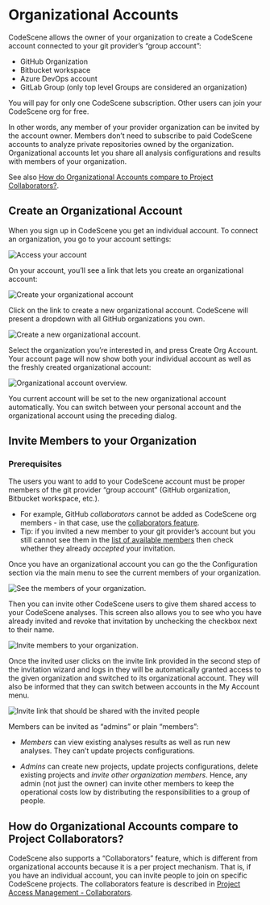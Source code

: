 # Organizational Accounts

CodeScene allows the owner of your organization to create a CodeScene account connected to your git provider’s “group account”:
- GitHub Organization
- Bitbucket workspace
- Azure DevOps account
- GitLab Group (only top level Groups are considered an organization)

You will pay for only one CodeScene subscription. Other users can join your CodeScene org for free.

In other words, any member of your provider organization can be invited by the account owner.
Members don’t need to subscribe to paid CodeScene accounts to analyze private repositories owned by the organization.
Organizational accounts let you share all analysis configurations and results with members of your organization.

See also [How do Organizational Accounts compare to Project Collaborators?](#collaborators).

<a id="create-an-organizational-account"></a>

## Create an Organizational Account

When you sign up in CodeScene you get an individual account. To connect an organization, you go to your account settings:

![Access your account](organizations/access-account.png)
<br/>

On your account, you’ll see a link that lets you create an organizational account:

![Create your organizational account](organizations/my-account.png)
<br/>

Click on the link to create a new organizational account.
CodeScene will present a dropdown with all GitHub organizations you own.

![Create a new organizational account.](organizations/new-org-account.png)

Select the organization you’re interested in, and press Create Org Account. Your account page will now show both your
individual account as well as the freshly created organizational account:

![Organizational account overview.](organizations/org-account-overview.png)

You current account will be set to the new organizational account automatically.
You can switch between your personal account and the organizational account using the preceding dialog.

<a id="invite-members-to-your-organization"></a>

## Invite Members to your Organization

### Prerequisites

The users you want to add to your CodeScene account must be proper members of the git provider “group account”
(GitHub organization, Bitbucket workspace, etc.).

- For example, GitHub *collaborators* cannot be added as CodeScene org members - in that case, use the [collaborators feature](#collaborators).
- Tip: if you invited a new member to your git provider’s account but you still cannot see them in the [list of available members](/configuration/org/members/add) then check whether they already *accepted* your invitation.

Once you have an organizational account you can go the the Configuration section via the main menu to
see the current members of your organization.

![See the members of your organization.](organizations/org-members.png)

Then you can invite other CodeScene users to give them shared access to your
CodeScene analyses. This screen also allows you to see who you have already invited and revoke that invitation by unchecking
the checkbox next to their name.

![Invite members to your organization.](organizations/org-members-add.png)
<br/>

Once the invited user clicks on the invite link provided in the second step of the invitation wizard
and logs in they will be automatically granted access to the given organization and switched to its
organizational account. They will also be informed that they can switch between accounts in the My Account menu.

![Invite link that should be shared with the invited people](organizations/org-members-invitelink.png)
<br/>

Members can be invited as “admins” or plain “members”:

- *Members* can view existing analyses results as well as run new analyses. They can’t update projects configurations.
- *Admins* can create new projects, update projects configurations, delete existing projects and *invite other organization members*. Hence, any admin (not just the owner) can invite other members to keep the operational costs low by distributing the responsibilities to a group of people.

  <a id="collaborators"></a>

## How do Organizational Accounts compare to Project Collaborators?

CodeScene also supports a “Collaborators” feature, which  is different from organizational accounts because it
is a per project mechanism. That is, if you have an individual account, you can invite people to join on specific CodeScene projects.
The collaborators feature is described in [Project Access Management - Collaborators](../guides/access-management/collaborators.md).
